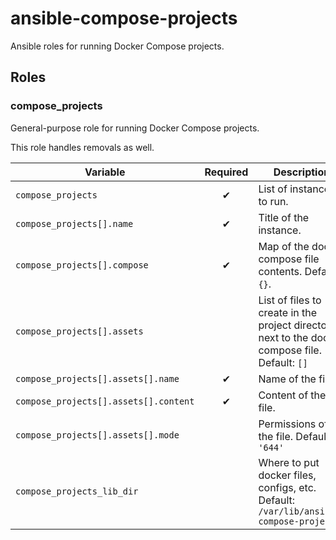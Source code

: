# ansible-compose-projects

Ansible roles for running Docker Compose projects.

## Roles

### compose_projects

General-purpose role for running Docker Compose projects.

This role handles removals as well.

| Variable                                                  | Required | Description |
|-----------------------------------------------------------|:--------:|-------------|
| `compose_projects`                                        | ✔        | List of instances to run. |
| `compose_projects[].name`                                 | ✔        | Title of the instance. |
| `compose_projects[].compose`                              | ✔        | Map of the docker compose file contents. Default: `{}`. |
| `compose_projects[].assets`                               |          | List of files to create in the project directory, next to the docker compose file. Default: `[]` |
| `compose_projects[].assets[].name`                        | ✔        | Name of the file. |
| `compose_projects[].assets[].content`                     | ✔        | Content of the file. |
| `compose_projects[].assets[].mode`                        |          | Permissions of the file. Default: `'644'` |
| `compose_projects_lib_dir`                                |          | Where to put docker files, configs, etc. Default: `/var/lib/ansible-compose-projects` |
